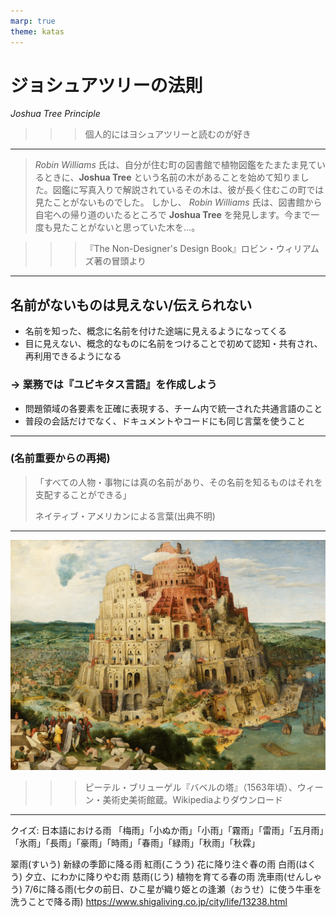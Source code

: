 ```yaml
---
marp: true
theme: katas
---
```

<!-- 
size: 16:9
paginate: true
-->
<!-- header: 勉強会#-->

# ジョシュアツリーの法則

_Joshua Tree Principle_

>>> 個人的にはヨシュアツリーと読むのが好き

---

> _Robin Williams_ 氏は、自分が住む町の図書館で植物図鑑をたまたま見ているときに、**Joshua Tree** という名前の木があることを始めて知りました。図鑑に写真入りで解説されているその木は、彼が長く住むこの町では見たことがないものでした。
しかし、 _Robin Williams_ 氏は、図書館から自宅への帰り道のいたるところで **Joshua Tree** を発見します。今まで一度も見たことがないと思っていた木を…。

>>> 『The Non-Designer's Design Book』ロビン・ウィリアムズ著の冒頭より
<!-- 文書のレイアウトデザインにおける名著。レイアウトのバランス、色遣い、フォントの選び方に関する珠玉のアドバイスが載っている。パワポスライドやUIのデザインとかにも活かせるので、関連する人は読んでおくべき -->

---

## 名前がないものは見えない/伝えられない

* 名前を知った、概念に名前を付けた途端に見えるようになってくる
* 目に見えない、概念的なものに名前をつけることで初めて認知・共有され、再利用できるようになる

<!-- GoFのデザインパターンの最大の成果は、これまでにもあった設計ノウハウに名前を付けたこと。それによって世界中の人が再利用できるようになった -->
<!-- 質問するときも同じ。「わかりません」「やってみたけど動きません」は、問題が伝わらない。つまり問題解決の第一歩は「問題」を定義すること -->

<!-- ただし、それだけでは不十分。個人だけでなくチームで名前を付けなければならない。 -->

### → 業務では『ユビキタス言語』を作成しよう

* 問題領域の各要素を正確に表現する、チーム内で統一された共通言語のこと
* 普段の会話だけでなく、ドキュメントやコードにも同じ言葉を使うこと

---

### (名前重要からの再掲)

> 「すべての人物・事物には真の名前があり、その名前を知るものはそれを支配することができる」  
> 
> ネイティブ・アメリカンによる言葉(出典不明)

<!-- 千と千尋の神隠しでは湯婆婆が名前を知って支配していたり、血界戦線という漫画では血界の眷属に対して真の名を知ることで初めて封印できるなど、名前を理解することの重要性は枚挙にいとまがない -->
<!-- ハクが「湯婆婆は相手の名前を奪って支配する」、「名前を奪われると元の自分を忘れてしまう」と語っているように、名前を奪われるということは人間性や個性といったアイデンティティを失うことに等しい -->

<!-- 名前だけでなく、取り組むべき課題、自分の目標にも適切に名前をつけてほしい -->

---

![](assets/17-tower_of_babel.jpg)

>>> ピーテル・ブリューゲル『バベルの塔』（1563年頃）、ウィーン・美術史美術館蔵。Wikipediaよりダウンロード

<!-- 天にも届く神の領域まで手を伸ばす塔を建設しようとしたが、神によって阻まれ失敗してしまった。空想的で実現不可能な計画を「バベルの塔」と揶揄することがある。
神がこの建設を阻止した方法はなんだったか。それは「言語」だった。共通の言語の下で建設を進めていた中、神はそれぞれが異なる言語を話すようにした。これによって現場は混乱し、塔の建設を止め、世界各地に散ってしまった。
名前を付け、共通の認識とすることがいかに大事か、という話。
-->
---

クイズ: 日本語における雨
「梅雨」「小ぬか雨」「小雨」「霧雨」「雷雨」「五月雨」「氷雨」「長雨」「豪雨」「時雨」「春雨」「緑雨」「秋雨」「秋霖」

翠雨(すいう) 新緑の季節に降る雨
紅雨(こうう) 花に降り注ぐ春の雨
白雨(はくう) 夕立、にわかに降りやむ雨
慈雨(じう) 植物を育てる春の雨
洗車雨(せんしゃう) 7/6に降る雨(七夕の前日、ひこ星が織り姫との逢瀬（おうせ）に使う牛車を洗うことで降る雨)
https://www.shigaliving.co.jp/city/life/13238.html